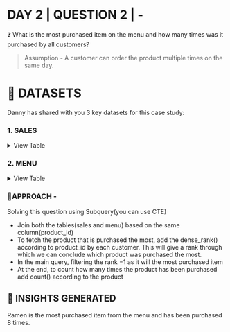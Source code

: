 #  DAY 2 | QUESTION 2 | -
❓ What is the most purchased item on the menu and how many times was it purchased by all customers?
> Assumption - A customer can order the product multiple times on the same day.

 # **:file_folder: DATASETS**
 Danny has shared with you 3 key datasets for this case study:
   ### **1. SALES**

 <details><summary>
 View Table
 </summary>
The sales table captures all customer_id level purchases with an corresponding order_date and product_id information for when and what menu items were ordered.

 | customer_id  | order_date | product_id |
 | -----------  | ---------- | ---------- |
 | A	          | 2021-01-01 | 1 |
 | A	          | 2021-01-01 | 2 |
 | A	          | 2021-01-07 | 2 |
 | A	          | 2021-01-10 | 3 |
 | A	          | 2021-01-11 | 3 |
 | A	          | 2021-01-11 | 3 |
 | B	          | 2021-01-01 | 2 |
 | B	          | 2021-01-02 | 2 |
 | B	          | 2021-01-04 | 1 |
 | B          	| 2021-01-11 | 1 |
 | B	          | 2021-01-16 | 3 |
 | B	          | 2021-02-01 | 3 |
 | C	          | 2021-01-01 | 3 |
 | C	          | 2021-01-01 | 3 |
 | C          	| 2021-01-07 | 3 |

 </details>
 
 ### **2. MENU**

 <details><summary>
 View Table
 </summary>
 The final members table captures the product i.e., dises information like product_id, dishes name, their price
 
 | product_id  | product_name | price |
 | ----------  | ------------ | ----- |
 | 1	        | sushi | 10|
 | 2	        | curry | 15 |
 | 3	        | ramen | 12 |

 </details>

### 🎯APPROACH -
Solving this question using Subquery(you can use CTE)
- Join both the tables(sales and menu) based on the same column(product_id)
- To fetch the product that is purchased the most, add the dense_rank() according to product_id by each customer.
This will give a rank through which we can conclude which product was purchased the most.
- In the main query, filtering the rank =1 as it will the most purchased item
- At the end, to count how many times the product has been purchased add count() according to the product

## **:dart: INSIGHTS GENERATED**
Ramen is the most purchased item from the menu and has been purchased 8 times.
 
